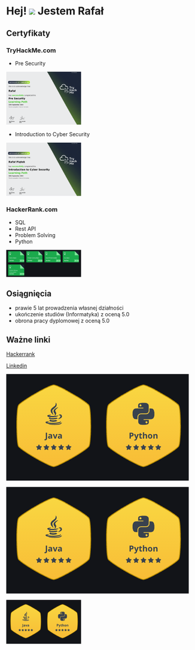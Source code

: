 Hej! ![](https://user-images.githubusercontent.com/18350557/176309783-0785949b-9127-417c-8b55-ab5a4333674e.gif) Jestem Rafał
======
## Certyfikaty
### TryHackMe.com
- Pre Security
<img src="https://github.com/DogNoise/DogNoise/blob/main/images/THM-SZ46Q5JIAS.png" alt="alt" style="width:200px;"/>

- Introduction to Cyber Security

<img src="https://github.com/DogNoise/DogNoise/blob/main/images/THM-JGH0NY7EMX.png" alt="alt" style="width:200px;"/>

### HackerRank.com
- SQL
- Rest API
- Problem Solving
- Python
<img src="https://github.com/DogNoise/DogNoise/blob/main/images/hr_certifications.png" alt="alt" style="width:200px;"/>


## Osiągnięcia 
- prawie 5 lat prowadzenia własnej działności
- ukończenie studiów (Informatyka) z oceną 5.0
- obrona pracy dyplomowej z oceną 5.0


## Ważne linki
[Hackerrank](https://www.hackerrank.com/profile/piatekrafa)

[Linkedin](https://www.linkedin.com/in/nojsudoggo/)

![alt](https://github.com/DogNoise/DogNoise/blob/main/images/hr_badges.png)

![alt](https://github.com/DogNoise/DogNoise/blob/main/images/hr_badges.png)





<img src="https://github.com/DogNoise/DogNoise/blob/main/images/hr_badges.png" alt="alt" style="width:200px;"/>

